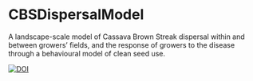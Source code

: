 # CBSDispersalModel
A landscape-scale model of Cassava Brown Streak dispersal within and between growers’ fields, and the response of growers to the disease through a behavioural model of clean seed use.

[![DOI](https://zenodo.org/badge/89229095.svg)](https://zenodo.org/badge/latestdoi/89229095)
